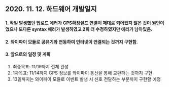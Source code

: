 ## 2020. 11. 12. 하드웨어 개발일지

#### 1. 작일 발생했던 업로드 에러가 GPS확장쉴드 연결이 제대로 되어있지 않은 것이 원인이었으나 또다른 syntax 에러가 발생하였고 2회 더 수정하였지만 에러가 남아있음.

#### 2. 와이파이 모듈로 공유기와 연동하여 인터넷이 연결되는 것까지 구현함.

#### 3. 앞으로의 일정 및 계획

1. 최종목표: 11/19까지 전체 완성
2. 1차목표: 11/14까지 GPS 정보를 와이파이 통신을 통해 교환하는 것까지 구현
3. 13일까지는 와이파이 모듈로 이벤트 발생 시 신호 전달하는 부분까지 구현할 예정
